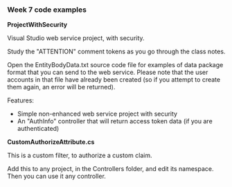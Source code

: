 ### Week 7 code examples

**ProjectWithSecurity**

Visual Studio web service project, with security.  

Study the "ATTENTION" comment tokens as you go through the class notes.  

Open the EntityBodyData.txt source code file for examples of data package format that you can send to the web service. Please note that the user accounts in that file have already been created (so if you attempt to create them again, an error will be returned).  

Features:
* Simple non-enhanced web service project with security
* An "AuthInfo" controller that will return access token data (if you are authenticated)

**CustomAuthorizeAttribute.cs**

This is a custom filter, to authorize a custom claim.  

Add this to any project, in the Controllers folder, and edit its namespace. Then you can use it any controller.  

